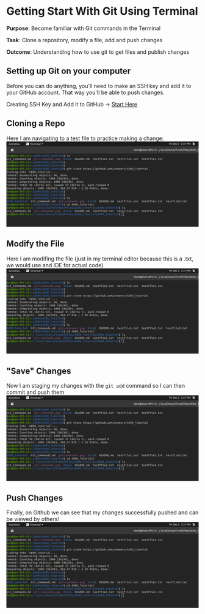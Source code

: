 # Getting Start With Git Using Terminal

**Purpose**: Become familiar with Git commands in the Terminal

**Task**: Clone a repository, modify a file, add and push changes

**Outcome**: Understanding how to use git to get files and publish changes

## Setting up Git on your computer

Before you can do anything, you'll need to make an SSH key and add it to your GitHub account. That way you'll be able to push changes. 

Creating SSH Key and Add it to GitHub -> [Start Here](https://docs.github.com/en/authentication/connecting-to-github-with-ssh/generating-a-new-ssh-key-and-adding-it-to-the-ssh-agent)



## Cloning a Repo

Here I am navigating to a test file to practice making a change:
![Screenshot from 2021-12-03 14-21-23](images/tutorial1_step1.png)

## Modify the File

Here I am modifing the file (just in my terminal editor because this is a .txt, we would use and IDE for actual code)
![Screenshot from 2021-12-03 14-42-00](images/tutorial1_step1.png)

## "Save" Changes

Now I am staging my changes with the ```git add``` command so I can then commit and push them
![Screenshot from 2021-12-03 14-43-02](images/tutorial1_step1.png)

## Push Changes

Finally, on Github we can see that my changes successfully pushed and can be viewed by others!
![Screenshot from 2021-12-03 14-50-17](images/tutorial1_step1.png)
